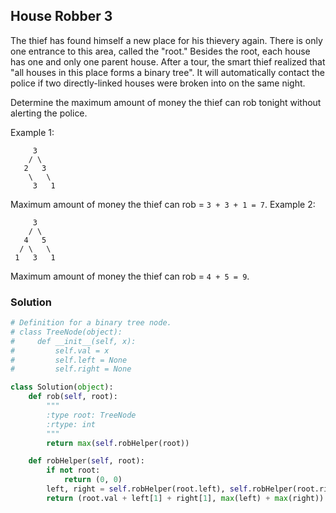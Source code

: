 ## House Robber 3

The thief has found himself a new place for his thievery again. There is only one entrance to this area, called the "root." Besides the root, each house has one and only one parent house. After a tour, the smart thief realized that "all houses in this place forms a binary tree". It will automatically contact the police if two directly-linked houses were broken into on the same night.

Determine the maximum amount of money the thief can rob tonight without alerting the police.

Example 1:
```
     3
    / \
   2   3
    \   \
     3   1
```
Maximum amount of money the thief can rob = `3 + 3 + 1 = 7`.
Example 2:
```
     3
    / \
   4   5
  / \   \
 1   3   1
```
Maximum amount of money the thief can rob = `4 + 5 = 9`.


### Solution

```python
# Definition for a binary tree node.
# class TreeNode(object):
#     def __init__(self, x):
#         self.val = x
#         self.left = None
#         self.right = None

class Solution(object):
    def rob(self, root):
        """
        :type root: TreeNode
        :rtype: int
        """
        return max(self.robHelper(root))

    def robHelper(self, root):
        if not root:
            return (0, 0)
        left, right = self.robHelper(root.left), self.robHelper(root.right)
        return (root.val + left[1] + right[1], max(left) + max(right))
```
